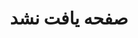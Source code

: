 ---
title: "صفحه یافت نشد"
description: "اوپس ،صفحه ای که دنبالش بودی وجود نداره!"
layout: "404"
draft: false
---